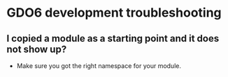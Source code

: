 # GDO6 development troubleshooting

## I copied a module as a starting point and it does not show up?

- Make sure you got the right namespace for your module.

